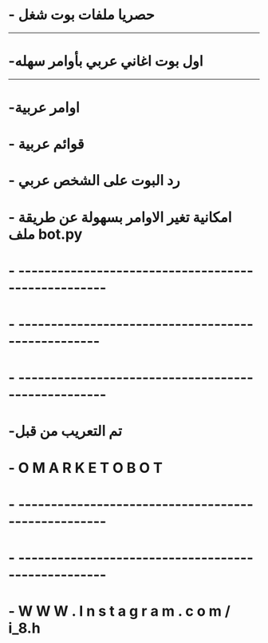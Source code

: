 # - حصريا ملفات بوت شغل 
----------------------------------------------------
# -اول بوت اغاني عربي بأوامر سهله
 ---------------------------------------------------
 # -اوامر عربية
 # - قوائم عربية
 # - رد البوت على الشخص عربي
 # - امكانية تغير الاوامر بسهولة عن طريقة ملف bot.py 
 # - ---------------------------------------------------
 # -    --------------------------------------------------
 # -   ---------------------------------------------------
 # -تم التعريب من قبل 
 # -  O M A R  K E T O  B O T
 # -  ---------------------------------------------------
 # -    ---------------------------------------------------
 # - W W W . I n s t a g r a m . c o m / i_8.h
